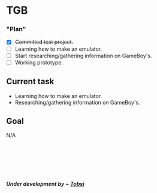 # TGB

### "Plan"
* [X]   ~~Committed test project.~~
* [ ]   Learning how to make an emulator.
* [ ]   Start researching/gathering information on GameBoy's.
* [ ]   Working prototype.

## Current task

  * Learning how to make an emulator.
  * Researching/gathering information on GameBoy's.

## Goal

N/A

<br/><br/><br/><br/><br/>


_**Under development by ~ [Tobsi](https://github.com/TobsiDev)**_